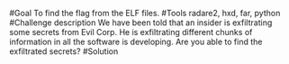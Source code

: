 #Goal
To find the flag from the ELF files.
#Tools
radare2, hxd, far, python
#Challenge description
We have been told that an insider is exfiltrating some secrets from Evil Corp. He is exfiltrating different chunks of information in all the software is developing. Are you able to find the exfiltrated secrets?
#Solution
